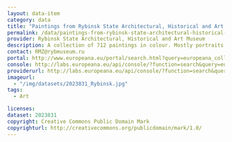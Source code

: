 ```yaml
---
layout: data-item
category: data
title: "Paintings from Rybinsk State Architectural, Historical and Art Museum"
permalink: /data/paintings-from-rybinsk-state-architectural-historical-and-art-museum
provider: Rybinsk State Architectural, Historical and Art Museum
description: A collection of 712 paintings in colour. Mostly portraits and historic events. 
contact: RMZ@rybmuseum.ru
portal: http://www.europeana.eu/portal/search.html?query=europeana_collectionName:2023831*&qf=painting&qf=REUSABILITY:open&rows=24
console: http://labs.europeana.eu/api/console/?function=search&query=europeana_collectionName:2023831*&qf=painting&qf=REUSABILITY:open&rows=24
providerurl: http://labs.europeana.eu/api/console/?function=search&query=europeana_collectionName:2023831*&qf=painting&qf=REUSABILITY:open&rows=24
imageurl:
  - "/img/datasets/2023831_Rybinsk.jpg"
tags:
  - Art

licenses:
dataset: 2023831
copyright: Creative Commons Public Domain Mark
copyrighturl: http://creativecommons.org/publicdomain/mark/1.0/
---
```

